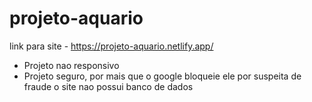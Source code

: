 # projeto-aquario

link para site - https://projeto-aquario.netlify.app/

* Projeto nao responsivo
* Projeto seguro, por mais que o google bloqueie ele por suspeita de fraude o site nao possui banco de dados
